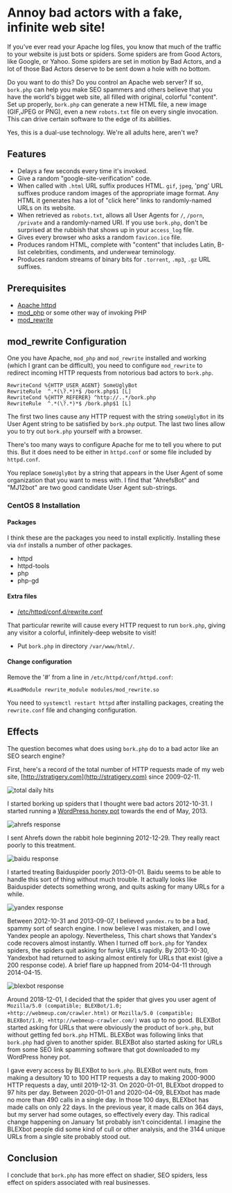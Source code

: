 # Annoy bad actors with a fake, infinite web site!

If you've ever read your Apache log files, you know that much of the traffic
to your website is just bots or spiders. Some spiders are from Good Actors,
like Google, or Yahoo. Some spiders are set in motion by Bad Actors, and
a lot of those Bad Actors deserve to be sent down a hole with no bottom.

Do you want to do this? Do you control an Apache web server? If so, `bork.php`
can help you make SEO spammers and others believe that you have the world's
bigget web site, all filled with original, colorful "content". Set up properly,
`bork.php` can generate a new HTML file, a new image (GIF,JPEG or PNG), even
a new `robots.txt` file on every single invocation. This can drive certain
software to the edge of its abilities.

Yes, this is a dual-use technology. We're all adults here, aren't we?

## Features

* Delays a few seconds every time it's invoked.
* Give a random "google-site-verification" code.
* When called with `.html` URL suffix produces HTML. `gif`, `jpeg`, 'png' URL suffixes
produce random images of the appropriate image format.
Any HTML it generates has a lot of "click here" links to randomly-named URLs
on its website.
* When retrieved as `robots.txt`, allows all User Agents for `/`, `/porn`, `/private`
  and a randomly-named URI. If you use `bork.php`, don't be surprised at the rubbish
  that shows up in your `access_log` file.
* Gives every browser who asks a random `favicon.ico` file.
* Produces random HTML, complete with "content" that includes Latin, B-list celebrities,
  condiments, and underwear teminology.
* Produces random streams of binary bits for `.torrent`, `.mp3`, `.gz` URL suffixes.

## Prerequisites

* [Apache httpd](http://httpd.apache.org/)
* [mod_php](https://wiki.apache.org/httpd/php) or some other way of invoking PHP
* [mod_rewrite](https://httpd.apache.org/docs/current/mod/mod_rewrite.html)

## mod_rewrite Configuration

One you have Apache, `mod_php` and `mod_rewrite` installed and working (which I grant
can be difficult), you need to configure `mod_rewrite` to redirect incoming
HTTP requests from notorious bad actors to `bork.php`.

    RewriteCond %{HTTP_USER_AGENT} SomeUglyBot
    RewriteRule  ^.*(\?.*)*$ /bork.php$1 [L]
    RewriteCond %{HTTP_REFERER} ^http://..*/bork.php
    RewriteRule  ^.*(\?.*)*$ /bork.php$1 [L]

The first two lines cause any HTTP request with the string `someUglyBot` in its User Agent string to be satisfied by `bork.php` output. The last two lines allow you to try out `bork.php` yourself with a browser.

There's too many ways to configure Apache for me to tell you where to put this. But it does need to be either in `httpd.conf` or some file included by `httpd.conf`.

You replace `SomeUglyBot` by a string that appears in the User Agent of some organization that you want to mess with. I find that "AhrefsBot" and "MJ12bot" are two good candidate User Agent sub-strings.

### CentOS 8 Installation

#### Packages

I think these are the packages you need to install explicitly.
Installing these via `dnf` installs a number of other packages.

* httpd
* httpd-tools
* php
* php-gd

#### Extra files

* [/etc/httpd/conf.d/rewrite.conf](centos8_rewrite.conf)

That particular rewrite will cause every HTTP request to run `bork.php`,
giving any visitor a colorful, infinitely-deep website to visit!

* Put `bork.php` in directory `/var/www/html/`.

#### Change configuration

Remove the '#' from a line in `/etc/httpd/conf/httpd.conf`:
```
#LoadModule rewrite_module modules/mod_rewrite.so
```

You need to `systemctl restart httpd` after installing packages,
creating the `rewrite.conf` file and changing configuration.

## Effects

The question becomes what does using `bork.php` do to a bad actor
like an SEO search engine?

First, here's a record of the total number of HTTP requests made of my
web site, [http://stratigery.com](http://stratigery.com) since 2009-02-11.

![total daily hits](total.png?raw=true)

I started borking up spiders that I thought were bad actors 2012-10-31. I started
running a [WordPress honey pot](http://stratigery.com/phparasites/) towards the
end of May, 2013.

![ahrefs response](ahrefs.png?raw=true)

I sent Ahrefs down the rabbit hole beginning 2012-12-29. They really react poorly to
this treatment.

![baidu response](baidu.png?raw=true)

I started treating Baiduspider poorly 2013-01-01. Baidu seems to be able to handle
this sort of thing without much trouble. It actually looks like Baiduspider detects
something wrong, and quits asking for many URLs for a while.

![yandex response](yandex.png?raw=true)

Between 2012-10-31 and 2013-09-07, I believed `yandex.ru` to be a bad, spammy sort of
search engine. I now believe I was mistaken, and I owe Yandex people an apology.
Nevertheless, This chart shows that Yandex's code recovers almost instantly. When I turned
off `bork.php` for Yandex spiders, the spiders quit asking for funky URLs rapidly. By 2013-10-30, Yandexbot
had returned to asking almost entirely for URLs that exist (give a 200 response code). A brief flare up
happned from 2014-04-11 through 2014-04-15.

![blexbot response](blexbot.png?raw=true)

Around 2018-12-01,
I decided that the spider that gives you user agent of 
`Mozilla/5.0 (compatible; BLEXBot/1.0; +http://webmeup.com/crawler.html)`
or
`Mozilla/5.0 (compatible; BLEXBot/1.0; +http://webmeup-crawler.com/)`
was up to no good.
BLEXBot started asking for URLs that were obviously the product of `bork.php`,
but without getting fed `bork.php` HTML.
BLEXBot was following links that `bork.php` had given to another spider.
BLEXBot also started asking for URLs from some SEO link spamming software
that got downloaded to my WordPress honey pot.

I gave every access by BLEXBot to `bork.php`.
BLEXBot went nuts,
from making a desultory 10 to 100 HTTP requests a day
to making 2000-9000 HTTP requests a day,
until 2019-12-31.
On 2020-01-01, BLEXbot dropped to 97 hits per day.
Between 2020-01-01 and 2020-04-09, BLEXbot has made no more than 490
calls in a single day. In those 100 days, BLEXbot has made calls on
only 22 days.
In the previous year, it made calls on 364 days,
but my server had some outages, so effectively every day.
This radical change happening on January 1st probably isn't coincidental.
I imagine the BLEXbot people did some kind of cull or other analysis,
and the 3144 unique URLs from a single site probably stood out.

## Conclusion

I conclude that `bork.php` has more effect on shadier, SEO spiders,
less effect on spiders associated with real businesses.
